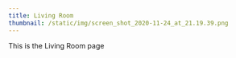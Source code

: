 ```yaml
---
title: Living Room
thumbnail: /static/img/screen_shot_2020-11-24_at_21.19.39.png
---
```

This is the Living Room page